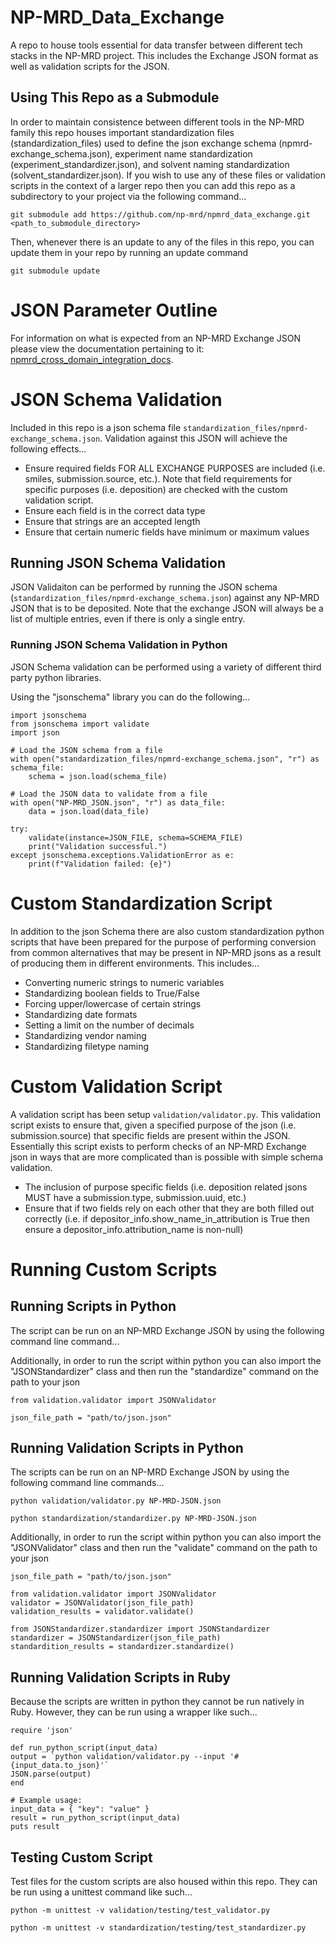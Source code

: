 # NP-MRD_Data_Exchange
A repo to house tools essential for data transfer between different tech stacks in the NP-MRD project. This includes the Exchange JSON format as well as validation scripts for the JSON.

## Using This Repo as a Submodule

In order to maintain consistence between different tools in the NP-MRD family this repo houses important standardization files (standardization_files) used to define the json exchange schema (npmrd-exchange_schema.json), experiment name standardization (experiment_standardizer.json), and solvent naming standardization (solvent_standardizer.json). If you wish to use any of these files or validation scripts in the context of a larger repo then you can add this repo as a subdirectory to your project via the following command...

```
git submodule add https://github.com/np-mrd/npmrd_data_exchange.git <path_to_submodule_directory>
```

Then, whenever there is an update to any of the files in this repo, you can update them in your repo by running an update command

```
git submodule update
```

# JSON Parameter Outline

For information on what is expected from an NP-MRD Exchange JSON please view the documentation pertaining to it: [npmrd_cross_domain_integration_docs](https://github.com/np-mrd/npmrd_cross_domain_integration_docs).

# JSON Schema Validation

Included in this repo is a json schema file `standardization_files/npmrd-exchange_schema.json`. Validation against this JSON will achieve the following effects...

- Ensure required fields FOR ALL EXCHANGE PURPOSES are included (i.e. smiles, submission.source, etc.). Note that field requirements for specific purposes (i.e. deposition) are checked with the custom validation script.
- Ensure each field is in the correct data type
- Ensure that strings are an accepted length
- Ensure that certain numeric fields have minimum or maximum values



## Running JSON Schema Validation

JSON Validaiton can be performed by running the JSON schema (`standardization_files/npmrd-exchange_schema.json`) against any NP-MRD JSON that is to be deposited. Note that the exchange JSON will always be a list of multiple entries, even if there is only a single entry.

### Running JSON Schema Validation in Python

JSON Schema validation can be performed using a variety of different third party python libraries.

Using the "jsonschema" library you can do the following...

```
import jsonschema
from jsonschema import validate
import json

# Load the JSON schema from a file
with open("standardization_files/npmrd-exchange_schema.json", "r") as schema_file:
    schema = json.load(schema_file)

# Load the JSON data to validate from a file
with open("NP-MRD_JSON.json", "r") as data_file:
    data = json.load(data_file)

try:
    validate(instance=JSON_FILE, schema=SCHEMA_FILE)
    print("Validation successful.")
except jsonschema.exceptions.ValidationError as e:
    print(f"Validation failed: {e}")
```

# Custom Standardization Script

In addition to the json Schema there are also custom standardization python scripts that have been prepared for the purpose of performing conversion from common alternatives that may be present in NP-MRD jsons as a result of producing them in different environments. This includes...

- Converting numeric strings to numeric variables
- Standardizing boolean fields to True/False
- Forcing upper/lowercase of certain strings
- Standardizing date formats
- Setting a limit on the number of decimals
- Standardizing vendor naming
- Standardizing filetype naming

# Custom Validation Script

A validation script has been setup `validation/validator.py`. This validation script exists to ensure that, given a specified purpose of the json (i.e. submission.source) that specific fields are present within the JSON. Essentially this script exists to perform checks of an NP-MRD Exchange json in ways that are more complicated than is possible with simple schema validation.

- The inclusion of purpose specific fields (i.e. deposition related jsons MUST have a submission.type, submission.uuid, etc.)
- Ensure that if two fields rely on each other that they are both filled out correctly (i.e. if depositor_info.show_name_in_attribution is True then ensure a depositor_info.attribution_name is non-null)

# Running Custom Scripts

## Running Scripts in Python

The script can be run on an NP-MRD Exchange JSON by using the following command line command...



Additionally, in order to run the script within python you can also import the "JSONStandardizer" class and then run the "standardize" command on the path to your json

```
from validation.validator import JSONValidator

json_file_path = "path/to/json.json"
```

## Running Validation Scripts in Python

The scripts can be run on an NP-MRD Exchange JSON by using the following command line commands...

```
python validation/validator.py NP-MRD-JSON.json

python standardization/standardizer.py NP-MRD-JSON.json
```

Additionally, in order to run the script within python you can also import the "JSONValidator" class and then run the "validate" command on the path to your json

```
json_file_path = "path/to/json.json"

from validation.validator import JSONValidator
validator = JSONValidator(json_file_path)
validation_results = validator.validate()

from JSONStandardizer.standardizer import JSONStandardizer
standardizer = JSONStandardizer(json_file_path)
standardition_results = standardizer.standardize()
```

## Running Validation Scripts in Ruby

Because the scripts are written in python they cannot be run natively in Ruby. However, they can be run using a wrapper like such...

```
require 'json'

def run_python_script(input_data)
output = `python validation/validator.py --input '#{input_data.to_json}'`
JSON.parse(output)
end

# Example usage:
input_data = { "key": "value" }
result = run_python_script(input_data)
puts result
```

## Testing Custom Script

Test files for the custom scripts are also housed within this repo. They can be run using a unittest command like such...

```
python -m unittest -v validation/testing/test_validator.py

python -m unittest -v standardization/testing/test_standardizer.py 
```

